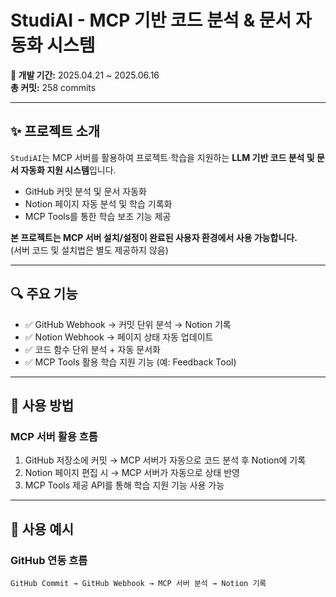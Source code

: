 # StudiAI - MCP 기반 코드 분석 & 문서 자동화 시스템

**📅 개발 기간:** 2025.04.21 ~ 2025.06.16  
**총 커밋:** 258 commits

---

## ✨ 프로젝트 소개

`StudiAI`는 MCP 서버를 활용하여 프로젝트·학습을 지원하는 **LLM 기반 코드 분석 및 문서 자동화 지원 시스템**입니다.

- GitHub 커밋 분석 및 문서 자동화
- Notion 페이지 자동 분석 및 학습 기록화
- MCP Tools를 통한 학습 보조 기능 제공

**본 프로젝트는 MCP 서버 설치/설정이 완료된 사용자 환경에서 사용 가능합니다.**  
(서버 코드 및 설치법은 별도 제공하지 않음)

---

## 🔍 주요 기능

- ✅ GitHub Webhook → 커밋 단위 분석 → Notion 기록
- ✅ Notion Webhook → 페이지 상태 자동 업데이트
- ✅ 코드 함수 단위 분석 + 자동 문서화
- ✅ MCP Tools 활용 학습 지원 기능 (예: Feedback Tool)

---

## 🚀 사용 방법

### MCP 서버 활용 흐름

1. GitHub 저장소에 커밋 → MCP 서버가 자동으로 코드 분석 후 Notion에 기록
2. Notion 페이지 편집 시 → MCP 서버가 자동으로 상태 반영
3. MCP Tools 제공 API를 통해 학습 지원 기능 사용 가능

---

## 📄 사용 예시

### GitHub 연동 흐름

```text
GitHub Commit → GitHub Webhook → MCP 서버 분석 → Notion 기록
